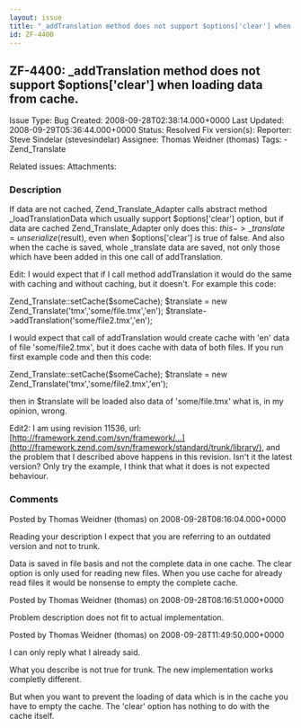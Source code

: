 ```yaml
---
layout: issue
title: "_addTranslation method does not support $options['clear'] when loading data from cache."
id: ZF-4400
---
```


ZF-4400: \_addTranslation method does not support $options['clear'] when loading data from cache.
-------------------------------------------------------------------------------------------------

 Issue Type: Bug Created: 2008-09-28T02:38:14.000+0000 Last Updated: 2008-09-29T05:36:44.000+0000 Status: Resolved Fix version(s): 
 Reporter:  Steve Sindelar (stevesindelar)  Assignee:  Thomas Weidner (thomas)  Tags: - Zend\_Translate
 
 Related issues: 
 Attachments: 
### Description

If data are not cached, Zend\_Translate\_Adapter calls abstract method \_loadTranslationData which usually support $options['clear'] option, but if data are cached Zend\_Translate\_Adapter only does this: $this->\_translate = unserialize($result), even when $options['clear'] is true of false. And also when the cache is saved, whole \_translate data are saved, not only those which have been added in this one call of addTranslation.

Edit: I would expect that if I call method addTranslation it would do the same with caching and without caching, but it doesn't. For example this code:

Zend\_Translate::setCache($someCache); $translate = new Zend\_Translate('tmx','some/file.tmx','en'); $translate->addTranslation('some/file2.tmx','en');

I would expect that call of addTranslation would create cache with 'en' data of file 'some/file2.tmx', but it does cache with data of both files. If you run first example code and then this code:

Zend\_Translate::setCache($someCache); $translate = new Zend\_Translate('tmx','some/file2.tmx','en');

then in $translate will be loaded also data of 'some/file.tmx' what is, in my opinion, wrong.

Edit2: I am using revision 11536, url: [http://framework.zend.com/svn/framework/…](http://framework.zend.com/svn/framework/standard/trunk/library/), and the problem that I described above happens in this revision. Isn't it the latest version? Only try the example, I think that what it does is not expected behaviour.

 

 

### Comments

Posted by Thomas Weidner (thomas) on 2008-09-28T08:16:04.000+0000

Reading your description I expect that you are referring to an outdated version and not to trunk.

Data is saved in file basis and not the complete data in one cache. The clear option is only used for reading new files. When you use cache for already read files it would be nonsense to empty the complete cache.

 

 

Posted by Thomas Weidner (thomas) on 2008-09-28T08:16:51.000+0000

Problem description does not fit to actual implementation.

 

 

Posted by Thomas Weidner (thomas) on 2008-09-28T11:49:50.000+0000

I can only reply what I already said.

What you describe is not true for trunk. The new implementation works completly different.

But when you want to prevent the loading of data which is in the cache you have to empty the cache. The 'clear' option has nothing to do with the cache itself.

 

 